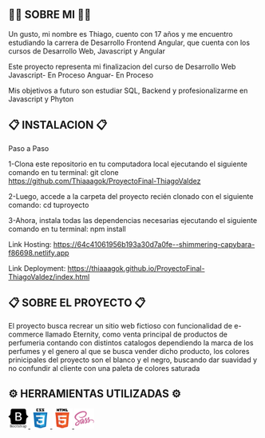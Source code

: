 ## :man_technologist: SOBRE MI :man_technologist:

Un gusto, mi nombre es Thiago, cuento con 17 años y me encuentro estudiando la carrera de Desarrollo Frontend Angular, que cuenta con
los cursos de Desarrollo Web, Javascript y Angular

Este proyecto representa mi finalizacion del curso de Desarrollo Web
Javascript- En Proceso
Anguar- En Proceso

Mis objetivos a futuro son estudiar SQL, Backend y profesionalizarme en Javascript y Phyton

## :clipboard: INSTALACION :clipboard:

Paso a Paso

1-Clona este repositorio en tu computadora local ejecutando el siguiente comando en tu terminal: git clone https://github.com/Thiaaagok/ProyectoFinal-ThiagoValdez

2-Luego, accede a la carpeta del proyecto recién clonado con el siguiente comando: cd tuproyecto

3-Ahora, instala todas las dependencias necesarias ejecutando el siguiente comando en tu terminal: npm install

Link Hosting:
https://64c41061956b193a30d7a0fe--shimmering-capybara-f86698.netlify.app

Link Deployment:
https://thiaaagok.github.io/ProyectoFinal-ThiagoValdez/index.html

## :clipboard: SOBRE EL PROYECTO :clipboard:

El proyecto busca recrear un sitio web fictioso con funcionalidad de e-commerce llamado Eternity, como venta principal de productos de perfumeria
contando con distintos catalogos dependiendo la marca de los perfumes y el genero al que se busca vender dicho producto, los colores prinicipales del proyecto son el blanco y el negro, buscando dar suavidad y no confundir al cliente con una paleta de colores saturada

## :gear: HERRAMIENTAS UTILIZADAS :gear:

<p align="left"> <a href="https://getbootstrap.com" target="_blank" rel="noreferrer"> <img src="https://raw.githubusercontent.com/devicons/devicon/master/icons/bootstrap/bootstrap-plain-wordmark.svg" alt="bootstrap" width="40" height="40"/> </a> <a href="https://www.w3schools.com/css/" target="_blank" rel="noreferrer"> <img src="https://raw.githubusercontent.com/devicons/devicon/master/icons/css3/css3-original-wordmark.svg" alt="css3" width="40" height="40"/> </a> <a href="https://www.w3.org/html/" target="_blank" rel="noreferrer"> <img src="https://raw.githubusercontent.com/devicons/devicon/master/icons/html5/html5-original-wordmark.svg" alt="html5" width="40" height="40"/> </a> <a href="https://sass-lang.com" target="_blank" rel="noreferrer"> <img src="https://raw.githubusercontent.com/devicons/devicon/master/icons/sass/sass-original.svg" alt="sass" width="40" height="40"/> </a> </p>
